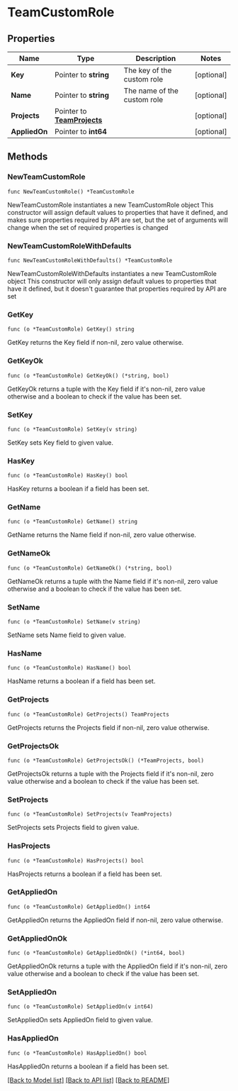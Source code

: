 # TeamCustomRole

## Properties

Name | Type | Description | Notes
------------ | ------------- | ------------- | -------------
**Key** | Pointer to **string** | The key of the custom role | [optional] 
**Name** | Pointer to **string** | The name of the custom role | [optional] 
**Projects** | Pointer to [**TeamProjects**](TeamProjects.md) |  | [optional] 
**AppliedOn** | Pointer to **int64** |  | [optional] 

## Methods

### NewTeamCustomRole

`func NewTeamCustomRole() *TeamCustomRole`

NewTeamCustomRole instantiates a new TeamCustomRole object
This constructor will assign default values to properties that have it defined,
and makes sure properties required by API are set, but the set of arguments
will change when the set of required properties is changed

### NewTeamCustomRoleWithDefaults

`func NewTeamCustomRoleWithDefaults() *TeamCustomRole`

NewTeamCustomRoleWithDefaults instantiates a new TeamCustomRole object
This constructor will only assign default values to properties that have it defined,
but it doesn't guarantee that properties required by API are set

### GetKey

`func (o *TeamCustomRole) GetKey() string`

GetKey returns the Key field if non-nil, zero value otherwise.

### GetKeyOk

`func (o *TeamCustomRole) GetKeyOk() (*string, bool)`

GetKeyOk returns a tuple with the Key field if it's non-nil, zero value otherwise
and a boolean to check if the value has been set.

### SetKey

`func (o *TeamCustomRole) SetKey(v string)`

SetKey sets Key field to given value.

### HasKey

`func (o *TeamCustomRole) HasKey() bool`

HasKey returns a boolean if a field has been set.

### GetName

`func (o *TeamCustomRole) GetName() string`

GetName returns the Name field if non-nil, zero value otherwise.

### GetNameOk

`func (o *TeamCustomRole) GetNameOk() (*string, bool)`

GetNameOk returns a tuple with the Name field if it's non-nil, zero value otherwise
and a boolean to check if the value has been set.

### SetName

`func (o *TeamCustomRole) SetName(v string)`

SetName sets Name field to given value.

### HasName

`func (o *TeamCustomRole) HasName() bool`

HasName returns a boolean if a field has been set.

### GetProjects

`func (o *TeamCustomRole) GetProjects() TeamProjects`

GetProjects returns the Projects field if non-nil, zero value otherwise.

### GetProjectsOk

`func (o *TeamCustomRole) GetProjectsOk() (*TeamProjects, bool)`

GetProjectsOk returns a tuple with the Projects field if it's non-nil, zero value otherwise
and a boolean to check if the value has been set.

### SetProjects

`func (o *TeamCustomRole) SetProjects(v TeamProjects)`

SetProjects sets Projects field to given value.

### HasProjects

`func (o *TeamCustomRole) HasProjects() bool`

HasProjects returns a boolean if a field has been set.

### GetAppliedOn

`func (o *TeamCustomRole) GetAppliedOn() int64`

GetAppliedOn returns the AppliedOn field if non-nil, zero value otherwise.

### GetAppliedOnOk

`func (o *TeamCustomRole) GetAppliedOnOk() (*int64, bool)`

GetAppliedOnOk returns a tuple with the AppliedOn field if it's non-nil, zero value otherwise
and a boolean to check if the value has been set.

### SetAppliedOn

`func (o *TeamCustomRole) SetAppliedOn(v int64)`

SetAppliedOn sets AppliedOn field to given value.

### HasAppliedOn

`func (o *TeamCustomRole) HasAppliedOn() bool`

HasAppliedOn returns a boolean if a field has been set.


[[Back to Model list]](../README.md#documentation-for-models) [[Back to API list]](../README.md#documentation-for-api-endpoints) [[Back to README]](../README.md)


